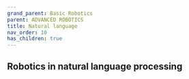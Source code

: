 ```yaml
---
grand_parent: Basic Robotics
parent: ADVANCED ROBOTICS
title: Natural language
nav_order: 10
has_children: true
---
```


 Robotics in natural language processing
--------------------------------------------------------------------------------

